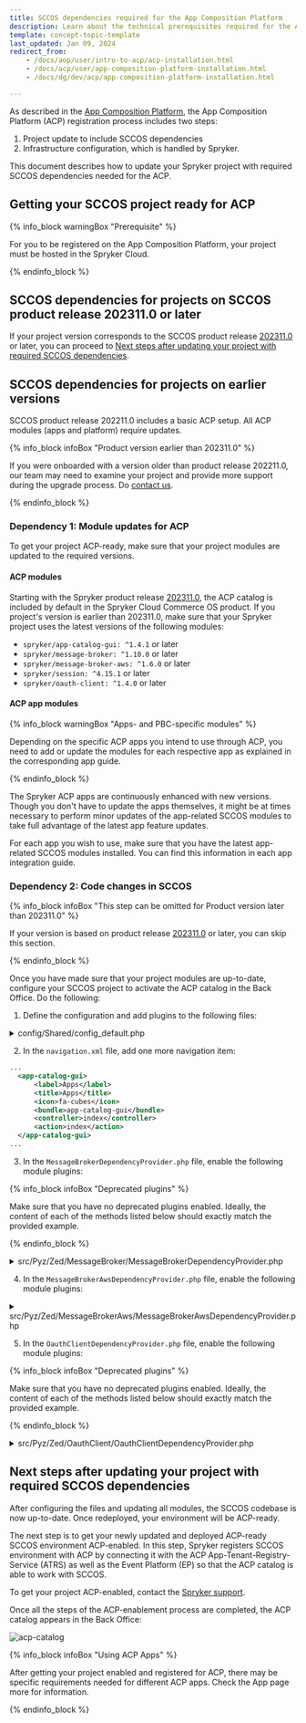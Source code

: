 ```yaml
---
title: SCCOS dependencies required for the App Composition Platform
description: Learn about the technical prerequisites required for the App Composition Platform registration.
template: concept-topic-template
last_updated: Jan 09, 2024
redirect_from:
    - /docs/aop/user/intro-to-acp/acp-installation.html
    - /docs/acp/user/app-composition-platform-installation.html
    - /docs/dg/dev/acp/app-composition-platform-installation.html

---
```


As described in the [App Composition Platform](/docs/dg/dev/acp/acp-overview.html), the App Composition Platform (ACP) registration process includes two steps:
1. Project update to include SCCOS dependencies
2. Infrastructure configuration, which is handled by Spryker.

This document describes how to update your Spryker project with required SCCOS dependencies needed for the ACP.

## Getting your SCCOS project ready for ACP

{% info_block warningBox "Prerequisite" %}

For you to be registered on the App Composition Platform, your project must be hosted in the Spryker Cloud.

{% endinfo_block %}


## SCCOS dependencies for projects on SCCOS product release 202311.0 or later

If your project version corresponds to the SCCOS product release [202311.0](/docs/scos/user/intro-to-spryker/releases/release-notes/release-notes-202311.0/release-notes-202311.0.html) or later, you can proceed to [Next steps after updating your project with required SCCOS dependencies](#next-steps-after-updating-your-project-with-required-sccos-dependencies).

## SCCOS dependencies for projects on earlier versions
SCCOS product release 202211.0 includes a basic ACP setup. All ACP modules (apps and platform) require updates.

{% info_block infoBox "Product version earlier than 202311.0" %}

If you were onboarded with a version older than product release 202211.0, our team may need to examine your project and provide more support during the upgrade process. Do [contact us](https://support.spryker.com/). 

{% endinfo_block %}

### Dependency 1: Module updates for ACP

To get your project ACP-ready, make sure that your project modules are updated to the required versions.

#### ACP modules

Starting with the Spryker product release [202311.0](/docs/scos/user/intro-to-spryker/releases/release-notes/release-notes-202311.0/release-notes-202311.0.html), the ACP catalog is included by default in the Spryker Cloud Commerce OS product. If you project's version is earlier than 202311.0, make sure that your Spryker project uses the latest versions of the following modules:

* `spryker/app-catalog-gui: ^1.4.1` or later
* `spryker/message-broker: ^1.10.0` or later
* `spryker/message-broker-aws: ^1.6.0` or later
* `spryker/session: ^4.15.1` or later
* `spryker/oauth-client: ^1.4.0` or later

#### ACP app modules

{% info_block warningBox "Apps- and PBC-specific modules" %}

Depending on the specific ACP apps you intend to use through ACP, you need to add or update the modules for each respective app as explained in the corresponding app guide.

{% endinfo_block %}

The Spryker ACP apps are continuously enhanced with new versions. Though you don't have to update the apps themselves, it might be at times necessary to perform minor updates of the app-related SCCOS modules to take full advantage of the latest app feature updates.

For each app you wish to use, make sure that you have the latest app-related SCCOS modules installed. You can find this information in each app integration guide.

### Dependency 2: Code changes in SCCOS

{% info_block infoBox "This step can be omitted for Product version later than 202311.0" %}

If your version is based on product release [202311.0](/docs/scos/user/intro-to-spryker/releases/release-notes/release-notes-202311.0/release-notes-202311.0.html) or later, you can skip this section.

{% endinfo_block %}

Once you have made sure that your project modules are up-to-date, configure your SCCOS project to activate the ACP catalog in the Back Office. Do the following:

1. Define the configuration and add plugins to the following files:

<details>
<summary>config/Shared/config_default.php</summary>

```php
use Spryker\Shared\AppCatalogGui\AppCatalogGuiConstants;
use Spryker\Shared\Kernel\KernelConstants;
use Spryker\Shared\MessageBroker\MessageBrokerConstants;
use Spryker\Shared\MessageBrokerAws\MessageBrokerAwsConstants;
use Spryker\Shared\OauthAuth0\OauthAuth0Constants;
use Spryker\Shared\OauthClient\OauthClientConstants;
use Spryker\Shared\Store\StoreConstants;
use Spryker\Zed\OauthAuth0\OauthAuth0Config;

...

// ----------------------------------------------------------------------------
// ------------------------------ ACP -----------------------------------------
// ----------------------------------------------------------------------------
$aopApplicationConfiguration = json_decode(html_entity_decode((string)getenv('SPRYKER_AOP_APPLICATION')), true);
$config[KernelConstants::DOMAIN_WHITELIST] = array_merge(
    $config[KernelConstants::DOMAIN_WHITELIST],
    $aopApplicationConfiguration['APP_DOMAINS'] ?? [],
);
$config[AppCatalogGuiConstants::APP_CATALOG_SCRIPT_URL] = $aopApplicationConfiguration['APP_CATALOG_SCRIPT_URL'] ?? '';

$aopAuthenticationConfiguration = json_decode(html_entity_decode((string)getenv('SPRYKER_AOP_AUTHENTICATION')), true);
$config[OauthAuth0Constants::AUTH0_CUSTOM_DOMAIN] = $aopAuthenticationConfiguration['AUTH0_CUSTOM_DOMAIN'] ?? '';
$config[OauthAuth0Constants::AUTH0_CLIENT_ID] = $aopAuthenticationConfiguration['AUTH0_CLIENT_ID'] ?? '';
$config[OauthAuth0Constants::AUTH0_CLIENT_SECRET] = $aopAuthenticationConfiguration['AUTH0_CLIENT_SECRET'] ?? '';

$config[MessageBrokerConstants::MESSAGE_TO_CHANNEL_MAP] = [
    // Here we will define the transport map accordingly to APP (PBC)
];

$config[MessageBrokerAwsConstants::CHANNEL_TO_RECEIVER_TRANSPORT_MAP] = [
    // Here we will define the receiver transport map accordingly to APP (PBC)
];

$config[MessageBrokerAwsConstants::CHANNEL_TO_SENDER_TRANSPORT_MAP] = [
    // Here we will define the sender transport map accordingly to APP (PBC)
];

// -------------------------------- ACP AWS --------------------------------------
$config[MessageBrokerAwsConstants::HTTP_CHANNEL_SENDER_BASE_URL] = getenv('SPRYKER_MESSAGE_BROKER_HTTP_CHANNEL_SENDER_BASE_URL') ?: '';
$config[MessageBrokerAwsConstants::HTTP_CHANNEL_RECEIVER_BASE_URL] = getenv('SPRYKER_MESSAGE_BROKER_HTTP_CHANNEL_RECEIVER_BASE_URL') ?: '';

$config[MessageBrokerConstants::IS_ENABLED] = (
    $config[MessageBrokerAwsConstants::HTTP_CHANNEL_SENDER_BASE_URL]
    && $config[MessageBrokerAwsConstants::HTTP_CHANNEL_RECEIVER_BASE_URL]
);

$config[OauthClientConstants::TENANT_IDENTIFIER]
    = $config[MessageBrokerConstants::TENANT_IDENTIFIER]
    = $config[MessageBrokerAwsConstants::CONSUMER_ID]
    = $config[AppCatalogGuiConstants::TENANT_IDENTIFIER]
    = getenv('SPRYKER_TENANT_IDENTIFIER') ?: '';

// ----------------------------------------------------------------------------
// ------------------------------ OAUTH ---------------------------------------
// ----------------------------------------------------------------------------
$config[OauthClientConstants::OAUTH_PROVIDER_NAME_FOR_MESSAGE_BROKER] = OauthAuth0Config::PROVIDER_NAME;
$config[OauthClientConstants::OAUTH_GRANT_TYPE_FOR_MESSAGE_BROKER] = OauthAuth0Config::GRANT_TYPE_CLIENT_CREDENTIALS;
$config[OauthClientConstants::OAUTH_OPTION_AUDIENCE_FOR_MESSAGE_BROKER] = 'aop-event-platform';

$config[AppCatalogGuiConstants::OAUTH_PROVIDER_NAME] = OauthAuth0Config::PROVIDER_NAME;
$config[AppCatalogGuiConstants::OAUTH_GRANT_TYPE] = OauthAuth0Config::GRANT_TYPE_CLIENT_CREDENTIALS;
$config[AppCatalogGuiConstants::OAUTH_OPTION_AUDIENCE] = 'aop-atrs';
```
</details>

2. In the `navigation.xml` file, add one more navigation item:

```xml
...
  <app-catalog-gui>
      <label>Apps</label>
      <title>Apps</title>
      <icon>fa-cubes</icon>
      <bundle>app-catalog-gui</bundle>
      <controller>index</controller>
      <action>index</action>
  </app-catalog-gui>
...
```

3. In the `MessageBrokerDependencyProvider.php` file, enable the following module plugins:

{% info_block infoBox "Deprecated plugins" %}

Make sure that you have no deprecated plugins enabled. Ideally, the content of each of the methods listed below should exactly match the provided example.

{% endinfo_block %}

<details>
<summary>src/Pyz/Zed/MessageBroker/MessageBrokerDependencyProvider.php</summary>

```php
<?php

/**
 * This file is part of the Spryker Suite.
 * For full license information, please view the LICENSE file that was distributed with this source code.
 */

namespace Pyz\Zed\MessageBroker;

use Spryker\Zed\MessageBroker\Communication\Plugin\MessageBroker\CorrelationIdMessageAttributeProviderPlugin;
use Spryker\Zed\MessageBroker\Communication\Plugin\MessageBroker\TenantActorMessageAttributeProviderPlugin;
use Spryker\Zed\MessageBroker\Communication\Plugin\MessageBroker\TimestampMessageAttributeProviderPlugin;
use Spryker\Zed\MessageBroker\Communication\Plugin\MessageBroker\TransactionIdMessageAttributeProviderPlugin;
use Spryker\Zed\MessageBroker\Communication\Plugin\MessageBroker\ValidationMiddlewarePlugin;
use Spryker\Zed\MessageBroker\MessageBrokerDependencyProvider as SprykerMessageBrokerDependencyProvider;
use Spryker\Zed\MessageBrokerAws\Communication\Plugin\MessageBroker\Sender\HttpChannelMessageSenderPlugin;
use Spryker\Zed\OauthClient\Communication\Plugin\MessageBroker\AccessTokenMessageAttributeProviderPlugin;
use Spryker\Zed\Session\Communication\Plugin\MessageBroker\SessionTrackingIdMessageAttributeProviderPlugin;

class MessageBrokerDependencyProvider extends SprykerMessageBrokerDependencyProvider
{
    /**
     * @return array<\Spryker\Zed\MessageBrokerExtension\Dependency\Plugin\MessageSenderPluginInterface>
     */
    public function getMessageSenderPlugins(): array
    {
        return [
            new HttpChannelMessageSenderPlugin(),
        ];
    }

    /**
     * @return array<\Spryker\Zed\MessageBrokerExtension\Dependency\Plugin\MessageReceiverPluginInterface>
     */
    public function getMessageReceiverPlugins(): array
    {
        return [
            new HttpChannelMessageReceiverPlugin(),
        ];
    }

    /**
     * @return array<\Spryker\Zed\MessageBrokerExtension\Dependency\Plugin\MessageAttributeProviderPluginInterface>
     */
    public function getMessageAttributeProviderPlugins(): array
    {
        return [
            new CorrelationIdMessageAttributeProviderPlugin(),
            new TimestampMessageAttributeProviderPlugin(),
            new AccessTokenMessageAttributeProviderPlugin(),
            new TransactionIdMessageAttributeProviderPlugin(),
            new SessionTrackingIdMessageAttributeProviderPlugin(),
            new TenantActorMessageAttributeProviderPlugin(),
        ];
    }

    /**
     * @return array<\Spryker\Zed\MessageBrokerExtension\Dependency\Plugin\MiddlewarePluginInterface>
     */
    public function getMiddlewarePlugins(): array
    {
        return [
            new ValidationMiddlewarePlugin(),
        ];
    }
}
```
</details>

4. In the `MessageBrokerAwsDependencyProvider.php` file, enable the following module plugins:

<details>
<summary>src/Pyz/Zed/MessageBrokerAws/MessageBrokerAwsDependencyProvider.php</summary>

```php
<?php

/**
 * This file is part of the Spryker Suite.
 * For full license information, please view the LICENSE file that was distributed with this source code.
 */

namespace Pyz\Zed\MessageBrokerAws;

use Spryker\Zed\MessageBroker\Communication\Plugin\MessageBrokerAws\Expander\ConsumerIdHttpChannelMessageConsumerRequestExpanderPlugin;
use Spryker\Zed\MessageBrokerAws\MessageBrokerAwsDependencyProvider as SprykerMessageBrokerAwsDependencyProvider;
use Spryker\Zed\OauthClient\Communication\Plugin\MessageBrokerAws\HttpChannelRequestExpanderPlugin;

class MessageBrokerAwsDependencyProvider extends SprykerMessageBrokerAwsDependencyProvider
{
    /**
     * @return list<\Spryker\Zed\MessageBrokerAwsExtension\Dependency\Plugin\HttpChannelMessageReceiverRequestExpanderPluginInterface>
     */
    protected function getHttpChannelMessageReceiverRequestExpanderPlugins(): array
    {
        return [
            new ConsumerIdHttpChannelMessageReceiverRequestExpanderPlugin(),
            new AccessTokenHttpChannelMessageReceiverRequestExpanderPlugin(),
        ];
    }
}
```
</details>

5. In the `OauthClientDependencyProvider.php` file, enable the following module plugins:

{% info_block infoBox "Deprecated plugins" %}

Make sure that you have no deprecated plugins enabled. Ideally, the content of each of the methods listed below should exactly match the provided example.

{% endinfo_block %}

<details>
<summary>src/Pyz/Zed/OauthClient/OauthClientDependencyProvider.php</summary>

```php
<?php

/**
 * This file is part of the Spryker Suite.
 * For full license information, please view the LICENSE file that was distributed with this source code.
 */

namespace Pyz\Zed\OauthClient;

use Spryker\Zed\MessageBroker\Communication\Plugin\OauthClient\TenantIdentifierAccessTokenRequestExpanderPlugin;
use Spryker\Zed\OauthAuth0\Communication\Plugin\OauthClient\Auth0OauthAccessTokenProviderPlugin;
use Spryker\Zed\OauthAuth0\Communication\Plugin\OauthClient\CacheKeySeedAccessTokenRequestExpanderPlugin;
use Spryker\Zed\OauthClient\OauthClientDependencyProvider as SprykerOauthClientDependencyProvider;

class OauthClientDependencyProvider extends SprykerOauthClientDependencyProvider
{
    /**
     * @return array<\Spryker\Zed\OauthClientExtension\Dependency\Plugin\OauthAccessTokenProviderPluginInterface>
     */
    protected function getOauthAccessTokenProviderPlugins(): array
    {
        return [
            new Auth0OauthAccessTokenProviderPlugin(),
        ];
    }

    /**
     * @return array<\Spryker\Zed\OauthClientExtension\Dependency\Plugin\AccessTokenRequestExpanderPluginInterface>
     */
    protected function getAccessTokenRequestExpanderPlugins(): array
    {
        return [
            new CacheKeySeedAccessTokenRequestExpanderPlugin(),
            new TenantIdentifierAccessTokenRequestExpanderPlugin(),
        ];
    }
}
```
</details>

## Next steps after updating your project with required SCCOS dependencies

After configuring the files and updating all modules, the SCCOS codebase is now up-to-date. Once redeployed, your environment will be ACP-ready.

The next step is to get your newly updated and deployed ACP-ready SCCOS environment ACP-enabled. In this step, Spryker registers SCCOS environment with ACP by connecting it with the ACP App-Tenant-Registry-Service (ATRS) as well as the Event Platform (EP) so that the ACP catalog is able to work with SCCOS.

To get your project ACP-enabled, contact the [Spryker support](https://spryker.com/support/).

Once all the steps of the ACP-enablement process are completed, the ACP catalog appears in the Back Office:

![acp-catalog](https://spryker.s3.eu-central-1.amazonaws.com/docs/aop/app-orchestration-platform-overview/aop-catalog.png)


{% info_block infoBox "Using ACP Apps" %}

After getting your project enabled and registered for ACP, there may be specific requirements needed for different ACP apps. Check the App page more for information.

{% endinfo_block %}
